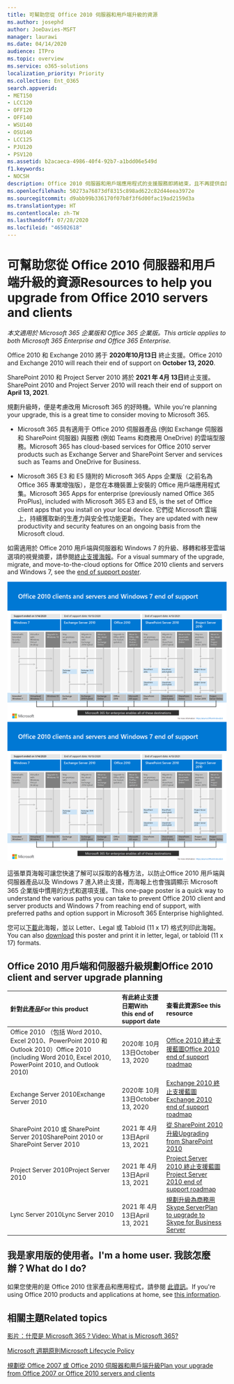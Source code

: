 ```yaml
---
title: 可幫助您從 Office 2010 伺服器和用戶端升級的資源
ms.author: josephd
author: JoeDavies-MSFT
manager: laurawi
ms.date: 04/14/2020
audience: ITPro
ms.topic: overview
ms.service: o365-solutions
localization_priority: Priority
ms.collection: Ent_O365
search.appverid:
- MET150
- LCC120
- OFF120
- OFF140
- WSU140
- OSU140
- LCC125
- PJU120
- PSV120
ms.assetid: b2acaeca-4986-40f4-92b7-a1bdd06e549d
f1.keywords:
- NOCSH
description: Office 2010 伺服器和用戶端應用程式的支援服務即將結束，且不再提供自訂支援合約。 請立即使用此文章來開始規劃升級。
ms.openlocfilehash: 50273a76873df8315c898ad622c82d44eea3972e
ms.sourcegitcommit: d9abb99b336170f07b8f3f6d00fac19ad2159d3a
ms.translationtype: HT
ms.contentlocale: zh-TW
ms.lasthandoff: 07/28/2020
ms.locfileid: "46502618"
---
```

# <a name="resources-to-help-you-upgrade-from-office-2010-servers-and-clients"></a><span data-ttu-id="70d50-104">可幫助您從 Office 2010 伺服器和用戶端升級的資源</span><span class="sxs-lookup"><span data-stu-id="70d50-104">Resources to help you upgrade from Office 2010 servers and clients</span></span>

<span data-ttu-id="70d50-105">*本文適用於 Microsoft 365 企業版和 Office 365 企業版。*</span><span class="sxs-lookup"><span data-stu-id="70d50-105">*This article applies to both Microsoft 365 Enterprise and Office 365 Enterprise.*</span></span>

<span data-ttu-id="70d50-106">Office 2010 和 Exchange 2010 將于 **2020年10月13日** 終止支援。</span><span class="sxs-lookup"><span data-stu-id="70d50-106">Office 2010 and Exchange 2010 will reach their end of support on **October 13, 2020**.</span></span> 

<span data-ttu-id="70d50-107">SharePoint 2010 和 Project Server 2010 將於 **2021 年 4月 13日**終止支援。</span><span class="sxs-lookup"><span data-stu-id="70d50-107">SharePoint 2010 and Project Server 2010 will reach their end of support on **April 13, 2021**.</span></span>

<span data-ttu-id="70d50-108">規劃升級時，便是考慮改用 Microsoft 365 的好時機。</span><span class="sxs-lookup"><span data-stu-id="70d50-108">While you're planning your upgrade, this is a great time to consider moving to Microsoft 365.</span></span> 

- <span data-ttu-id="70d50-109">Microsoft 365 具有適用于 Office 2010 伺服器產品 (例如 Exchange 伺服器和 SharePoint 伺服器) 與服務 (例如 Teams 和商務用 OneDrive) 的雲端型服務。</span><span class="sxs-lookup"><span data-stu-id="70d50-109">Microsoft 365 has cloud-based services for Office 2010 server products such as Exchange Server and SharePoint Server and services such as Teams and OneDrive for Business.</span></span> 

- <span data-ttu-id="70d50-110">Microsoft 365 E3 和 E5 隨附的 Microsoft 365 Apps 企業版（之前名為 Office 365 專業增強版），是您在本機裝置上安裝的 Office 用戶端應用程式集。</span><span class="sxs-lookup"><span data-stu-id="70d50-110">Microsoft 365 Apps for enterprise (previously named Office 365 ProPlus), included with Microsoft 365 E3 and E5, is the set of Office client apps that you install on your local device.</span></span> <span data-ttu-id="70d50-111">它們從 Microsoft 雲端上，持續獲取新的生產力與安全性功能更新。</span><span class="sxs-lookup"><span data-stu-id="70d50-111">They are updated with new productivity and security features on an ongoing basis from the Microsoft cloud.</span></span>

<span data-ttu-id="70d50-112">如需適用於 Office 2010 用戶端與伺服器和 Windows 7 的升級、移轉和移至雲端選項的視覺摘要，請參閱[終止支援海報](./downloads/Office2010Windows7EndOfSupport.pdf)。</span><span class="sxs-lookup"><span data-stu-id="70d50-112">For a visual summary of the upgrade, migrate, and move-to-the-cloud options for Office 2010 clients and servers and Windows 7, see the [end of support poster](./downloads/Office2010Windows7EndOfSupport.pdf).</span></span>

<span data-ttu-id="70d50-113">[![Office 2010 用戶端與伺服器和 Windows 7 終止支援海報的影像](./media/upgrade-from-office-2010-servers-and-products/office2010-windows7-end-of-support.png)](./downloads/Office2010Windows7EndOfSupport.pdf)</span><span class="sxs-lookup"><span data-stu-id="70d50-113">[![Image for the end of support for Office 2010 clients and servers and Windows 7 poster](./media/upgrade-from-office-2010-servers-and-products/office2010-windows7-end-of-support.png)](./downloads/Office2010Windows7EndOfSupport.pdf)</span></span>

<span data-ttu-id="70d50-114">這張單頁海報可讓您快速了解可以採取的各種方法，以防止Office 2010 用戶端與伺服器產品以及 Windows 7 進入終止支援，而海報上也會強調顯示 Microsoft 365 企業版中慣用的方式和選項支援。</span><span class="sxs-lookup"><span data-stu-id="70d50-114">This one-page poster is a quick way to understand the various paths you can take to prevent Office 2010 client and server products and Windows 7 from reaching end of support, with preferred paths and option support in Microsoft 365 Enterprise highlighted.</span></span>

<span data-ttu-id="70d50-115">您可以[下載](https://github.com/MicrosoftDocs/microsoft-365-docs/raw/public/microsoft-365/media/migration-microsoft-365-enterprise-workload/Office2010Windows7EndOfSupport.pdf)此海報，並以 Letter、Legal 或 Tabloid (11 x 17) 格式列印此海報。</span><span class="sxs-lookup"><span data-stu-id="70d50-115">You can also [download](https://github.com/MicrosoftDocs/microsoft-365-docs/raw/public/microsoft-365/media/migration-microsoft-365-enterprise-workload/Office2010Windows7EndOfSupport.pdf) this poster and print it in letter, legal, or tabloid (11 x 17) formats.</span></span>
      
## <a name="office-2010-client-and-server-upgrade-planning"></a><span data-ttu-id="70d50-116">Office 2010 用戶端和伺服器升級規劃</span><span class="sxs-lookup"><span data-stu-id="70d50-116">Office 2010 client and server upgrade planning</span></span>
  
|<span data-ttu-id="70d50-117">**針對此產品**</span><span class="sxs-lookup"><span data-stu-id="70d50-117">**For this product**</span></span>|<span data-ttu-id="70d50-118">**有此終止支援日期**</span><span class="sxs-lookup"><span data-stu-id="70d50-118">**With this end of support date**</span></span>|<span data-ttu-id="70d50-119">**查看此資源**</span><span class="sxs-lookup"><span data-stu-id="70d50-119">**See this resource**</span></span>|
|:-----|:-----|:-----|
|<span data-ttu-id="70d50-120">Office 2010 （包括 Word 2010、Excel 2010、PowerPoint 2010 和 Outlook 2010）</span><span class="sxs-lookup"><span data-stu-id="70d50-120">Office 2010 (including Word 2010, Excel 2010, PowerPoint 2010, and Outlook 2010)</span></span>  <br/> | <span data-ttu-id="70d50-121">2020年 10月 13日</span><span class="sxs-lookup"><span data-stu-id="70d50-121">October 13, 2020</span></span> |[<span data-ttu-id="70d50-122">Office 2010 終止支援藍圖</span><span class="sxs-lookup"><span data-stu-id="70d50-122">Office 2010 end of support roadmap</span></span>](https://docs.microsoft.com/DeployOffice/office-2010-end-support-roadmap) <br/> |
|<span data-ttu-id="70d50-123">Exchange Server 2010</span><span class="sxs-lookup"><span data-stu-id="70d50-123">Exchange Server 2010</span></span>  <br/> | <span data-ttu-id="70d50-124">2020年 10月 13日</span><span class="sxs-lookup"><span data-stu-id="70d50-124">October 13, 2020</span></span>  |[<span data-ttu-id="70d50-125">Exchange 2010 終止支援藍圖</span><span class="sxs-lookup"><span data-stu-id="70d50-125">Exchange 2010 end of support roadmap</span></span>](exchange-2010-end-of-support.md) <br/> |
|<span data-ttu-id="70d50-126">SharePoint 2010 或 SharePoint Server 2010</span><span class="sxs-lookup"><span data-stu-id="70d50-126">SharePoint 2010 or SharePoint Server 2010</span></span>  <br/> | <span data-ttu-id="70d50-127">2021 年 4月 13日</span><span class="sxs-lookup"><span data-stu-id="70d50-127">April 13, 2021</span></span> |[<span data-ttu-id="70d50-128">從 SharePoint 2010 升級</span><span class="sxs-lookup"><span data-stu-id="70d50-128">Upgrading from SharePoint 2010</span></span>](upgrade-from-sharepoint-2010.md) <br/> |
|<span data-ttu-id="70d50-129">Project Server 2010</span><span class="sxs-lookup"><span data-stu-id="70d50-129">Project Server 2010</span></span> <br/> | <span data-ttu-id="70d50-130">2021 年 4月 13日</span><span class="sxs-lookup"><span data-stu-id="70d50-130">April 13, 2021</span></span> | [<span data-ttu-id="70d50-131">Project Server 2010 終止支援藍圖</span><span class="sxs-lookup"><span data-stu-id="70d50-131">Project Server 2010 end of support roadmap</span></span>](project-server-2010-end-of-support.md) <br/> |
|<span data-ttu-id="70d50-132">Lync Server 2010</span><span class="sxs-lookup"><span data-stu-id="70d50-132">Lync Server 2010</span></span> <br/> | <span data-ttu-id="70d50-133">2021 年 4月 13日</span><span class="sxs-lookup"><span data-stu-id="70d50-133">April 13, 2021</span></span> | [<span data-ttu-id="70d50-134">規劃升級為商務用 Skype Server</span><span class="sxs-lookup"><span data-stu-id="70d50-134">Plan to upgrade to Skype for Business Server</span></span>](https://docs.microsoft.com/skypeforbusiness/plan-your-deployment/upgrade) <br/> |
    
## <a name="im-a-home-user-what-do-i-do"></a><span data-ttu-id="70d50-135">我是家用版的使用者。</span><span class="sxs-lookup"><span data-stu-id="70d50-135">I'm a home user.</span></span> <span data-ttu-id="70d50-136">我該怎麼辦？</span><span class="sxs-lookup"><span data-stu-id="70d50-136">What do I do?</span></span>

<span data-ttu-id="70d50-137">如果您使用的是 Office 2010 住家產品和應用程式，請參閱 [此資訊](plan-upgrade-previous-versions-office.md#im-a-home-user-what-do-i-do)。</span><span class="sxs-lookup"><span data-stu-id="70d50-137">If you're using Office 2010 products and applications at home, see [this information](plan-upgrade-previous-versions-office.md#im-a-home-user-what-do-i-do).</span></span>

## <a name="related-topics"></a><span data-ttu-id="70d50-138">相關主題</span><span class="sxs-lookup"><span data-stu-id="70d50-138">Related topics</span></span>

[<span data-ttu-id="70d50-139">影片：什麼是 Microsoft 365？</span><span class="sxs-lookup"><span data-stu-id="70d50-139">Video: What is Microsoft 365?</span></span>](https://support.office.com/article/847caf12-2589-452c-8aca-1c009797678b.aspx)
  
[<span data-ttu-id="70d50-140">Microsoft 週期原則</span><span class="sxs-lookup"><span data-stu-id="70d50-140">Microsoft Lifecycle Policy</span></span>](https://go.microsoft.com/fwlink/?linkid=865200)

[<span data-ttu-id="70d50-141">規劃從 Office 2007 或 Office 2010 伺服器和用戶端升級</span><span class="sxs-lookup"><span data-stu-id="70d50-141">Plan your upgrade from Office 2007 or Office 2010 servers and clients</span></span>](plan-upgrade-previous-versions-office.md)

